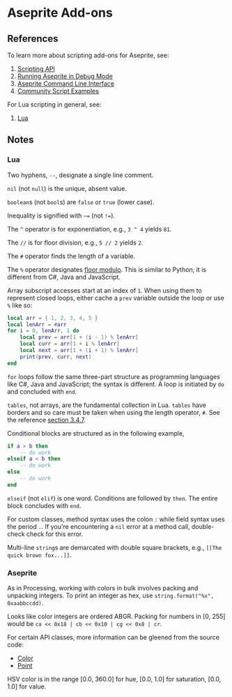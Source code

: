 # Aseprite Add-ons

## References

To learn more about scripting add-ons for Aseprite, see:

1. [Scripting API](https://github.com/aseprite/api)
2. [Running Aseprite in Debug Mode](https://www.aseprite.org/docs/debug/)
3. [Aseprite Command Line Interface](https://www.aseprite.org/docs/cli/)
4. [Community Script Examples](https://community.aseprite.org/t/aseprite-script-examples/2611)

For Lua scripting in general, see:

 1. [Lua](http://www.lua.org/)

## Notes

### Lua

Two hyphens, `--`, designate a single line comment.

`nil`  (not `null`) is the unique, absent value.

`boolean`s (not `bool`s) are `false` or `true` (lower case).

Inequality is signified with `~=` (not `!=`).

The `^` operator is for exponentiation, e.g., `3 ^ 4` yields `81`.

The `//` is for floor division, e.g., `5 // 2` yields `2`.

The `#` operator finds the length of a variable.

The `%` operator designates [floor modulo](https://www.wikiwand.com/en/Modulo_operation). This is similar to Python; it is different from C#, Java and JavaScript.

Array subscript accesses start at an index of `1`. When using them to represent closed loops, either cache a `prev` variable outside the loop or use `%` like so:

```lua
local arr = { 1, 2, 3, 4, 5 }
local lenArr = #arr
for i = 0, lenArr, 1 do
    local prev = arr[1 + (i - 1) % lenArr]
    local curr = arr[1 + i % lenArr]
    local next = arr[1 + (i + 1) % lenArr]
    print(prev, curr, next)
end
```

`for` loops follow the same three-part structure as programming languages like C#, Java and JavaScript; the syntax is different. A loop is initiated by `do` and concluded with `end`.

`tables`, not arrays, are the fundamental collection in Lua. `tables` have borders and so care must be taken when using the length operator, `#`. See the reference [section 3.4.7](https://www.lua.org/manual/5.4/manual.html#3).

Conditional blocks are structured as in the following example,

```lua
if a > b then
    -- do work
elseif a < b then
    -- do work
else
    -- do work
end
```

`elseif` (not `elif`) is one word. Conditions are followed by `then`. The entire block concludes with `end`.

For custom classes, method syntax uses the colon `:` while field syntax uses the period `.`. If you're encountering a `nil` error at a method call, double-check check for this error.

Multi-line `string`s are demarcated with double square brackets, e.g., `[[The quick brown fox...]]`.


### Aseprite

As in Processing, working with colors in bulk involves packing and unpacking integers. To print an integer as hex, use `string.format("%x", 0xaabbccdd)`.

Looks like color integers are ordered ABGR. Packing for numbers in [0, 255] would be `ca << 0x18 | cb << 0x10 | cg << 0x8 | cr`.

For certain API classes, more information can be gleened from the source code:
 - [Color](https://github.com/aseprite/aseprite/blob/6c4621a26a2acf70e184aa247a5cd40be2e652ef/src/app/script/color_class.cpp)
 - [Point](https://github.com/aseprite/aseprite/blob/6c4621a26a2acf70e184aa247a5cd40be2e652ef/src/app/script/point_class.cpp)

HSV color is in the range [0.0, 360.0] for hue, [0.0, 1.0] for saturation, [0.0, 1.0] for value.